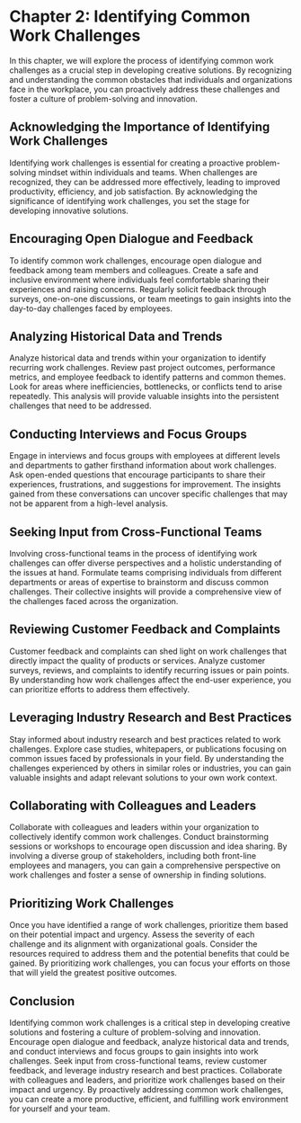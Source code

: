 Chapter 2: Identifying Common Work Challenges
=============================================

In this chapter, we will explore the process of identifying common work challenges as a crucial step in developing creative solutions. By recognizing and understanding the common obstacles that individuals and organizations face in the workplace, you can proactively address these challenges and foster a culture of problem-solving and innovation.

Acknowledging the Importance of Identifying Work Challenges
-----------------------------------------------------------

Identifying work challenges is essential for creating a proactive problem-solving mindset within individuals and teams. When challenges are recognized, they can be addressed more effectively, leading to improved productivity, efficiency, and job satisfaction. By acknowledging the significance of identifying work challenges, you set the stage for developing innovative solutions.

Encouraging Open Dialogue and Feedback
--------------------------------------

To identify common work challenges, encourage open dialogue and feedback among team members and colleagues. Create a safe and inclusive environment where individuals feel comfortable sharing their experiences and raising concerns. Regularly solicit feedback through surveys, one-on-one discussions, or team meetings to gain insights into the day-to-day challenges faced by employees.

Analyzing Historical Data and Trends
------------------------------------

Analyze historical data and trends within your organization to identify recurring work challenges. Review past project outcomes, performance metrics, and employee feedback to identify patterns and common themes. Look for areas where inefficiencies, bottlenecks, or conflicts tend to arise repeatedly. This analysis will provide valuable insights into the persistent challenges that need to be addressed.

Conducting Interviews and Focus Groups
--------------------------------------

Engage in interviews and focus groups with employees at different levels and departments to gather firsthand information about work challenges. Ask open-ended questions that encourage participants to share their experiences, frustrations, and suggestions for improvement. The insights gained from these conversations can uncover specific challenges that may not be apparent from a high-level analysis.

Seeking Input from Cross-Functional Teams
-----------------------------------------

Involving cross-functional teams in the process of identifying work challenges can offer diverse perspectives and a holistic understanding of the issues at hand. Formulate teams comprising individuals from different departments or areas of expertise to brainstorm and discuss common challenges. Their collective insights will provide a comprehensive view of the challenges faced across the organization.

Reviewing Customer Feedback and Complaints
------------------------------------------

Customer feedback and complaints can shed light on work challenges that directly impact the quality of products or services. Analyze customer surveys, reviews, and complaints to identify recurring issues or pain points. By understanding how work challenges affect the end-user experience, you can prioritize efforts to address them effectively.

Leveraging Industry Research and Best Practices
-----------------------------------------------

Stay informed about industry research and best practices related to work challenges. Explore case studies, whitepapers, or publications focusing on common issues faced by professionals in your field. By understanding the challenges experienced by others in similar roles or industries, you can gain valuable insights and adapt relevant solutions to your own work context.

Collaborating with Colleagues and Leaders
-----------------------------------------

Collaborate with colleagues and leaders within your organization to collectively identify common work challenges. Conduct brainstorming sessions or workshops to encourage open discussion and idea sharing. By involving a diverse group of stakeholders, including both front-line employees and managers, you can gain a comprehensive perspective on work challenges and foster a sense of ownership in finding solutions.

Prioritizing Work Challenges
----------------------------

Once you have identified a range of work challenges, prioritize them based on their potential impact and urgency. Assess the severity of each challenge and its alignment with organizational goals. Consider the resources required to address them and the potential benefits that could be gained. By prioritizing work challenges, you can focus your efforts on those that will yield the greatest positive outcomes.

Conclusion
----------

Identifying common work challenges is a critical step in developing creative solutions and fostering a culture of problem-solving and innovation. Encourage open dialogue and feedback, analyze historical data and trends, and conduct interviews and focus groups to gain insights into work challenges. Seek input from cross-functional teams, review customer feedback, and leverage industry research and best practices. Collaborate with colleagues and leaders, and prioritize work challenges based on their impact and urgency. By proactively addressing common work challenges, you can create a more productive, efficient, and fulfilling work environment for yourself and your team.
